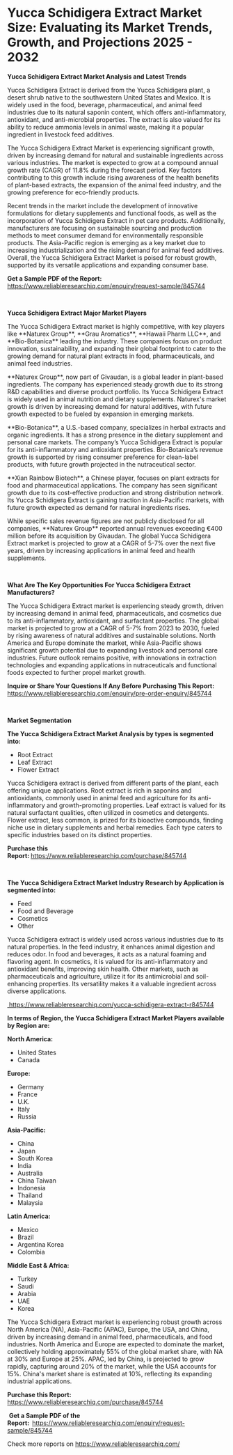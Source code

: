 <p><h1>Yucca Schidigera Extract Market Size: Evaluating its Market Trends, Growth, and Projections 2025 - 2032</h1></p><p><strong>Yucca Schidigera Extract Market Analysis and Latest Trends</strong></p>
<p><p>Yucca Schidigera Extract is derived from the Yucca Schidigera plant, a desert shrub native to the southwestern United States and Mexico. It is widely used in the food, beverage, pharmaceutical, and animal feed industries due to its natural saponin content, which offers anti-inflammatory, antioxidant, and anti-microbial properties. The extract is also valued for its ability to reduce ammonia levels in animal waste, making it a popular ingredient in livestock feed additives.</p><p>The Yucca Schidigera Extract Market is experiencing significant growth, driven by increasing demand for natural and sustainable ingredients across various industries. The market is expected to grow at a compound annual growth rate (CAGR) of 11.8% during the forecast period. Key factors contributing to this growth include rising awareness of the health benefits of plant-based extracts, the expansion of the animal feed industry, and the growing preference for eco-friendly products.</p><p>Recent trends in the market include the development of innovative formulations for dietary supplements and functional foods, as well as the incorporation of Yucca Schidigera Extract in pet care products. Additionally, manufacturers are focusing on sustainable sourcing and production methods to meet consumer demand for environmentally responsible products. The Asia-Pacific region is emerging as a key market due to increasing industrialization and the rising demand for animal feed additives. Overall, the Yucca Schidigera Extract Market is poised for robust growth, supported by its versatile applications and expanding consumer base.</p></p>
<p><strong>Get a Sample PDF of the Report:&nbsp;</strong> <a href="https://www.reliableresearchiq.com/enquiry/request-sample/845744?utm_campaign=1870&utm_medium=2&utm_source=Github&utm_content=ia&utm_term=29012025&utm_id=yucca-schidigera-extract">https://www.reliableresearchiq.com/enquiry/request-sample/845744</a></p>
<p>&nbsp;</p>
<p><strong>Yucca Schidigera Extract Major Market Players</strong></p>
<p><p>The Yucca Schidigera Extract market is highly competitive, with key players like **Naturex Group**, **Grau Aromatics**, **Hawaii Pharm LLC**, and **Bio-Botanica** leading the industry. These companies focus on product innovation, sustainability, and expanding their global footprint to cater to the growing demand for natural plant extracts in food, pharmaceuticals, and animal feed industries.</p><p>**Naturex Group**, now part of Givaudan, is a global leader in plant-based ingredients. The company has experienced steady growth due to its strong R&D capabilities and diverse product portfolio. Its Yucca Schidigera Extract is widely used in animal nutrition and dietary supplements. Naturex's market growth is driven by increasing demand for natural additives, with future growth expected to be fueled by expansion in emerging markets.</p><p>**Bio-Botanica**, a U.S.-based company, specializes in herbal extracts and organic ingredients. It has a strong presence in the dietary supplement and personal care markets. The company’s Yucca Schidigera Extract is popular for its anti-inflammatory and antioxidant properties. Bio-Botanica’s revenue growth is supported by rising consumer preference for clean-label products, with future growth projected in the nutraceutical sector.</p><p>**Xian Rainbow Biotech**, a Chinese player, focuses on plant extracts for food and pharmaceutical applications. The company has seen significant growth due to its cost-effective production and strong distribution network. Its Yucca Schidigera Extract is gaining traction in Asia-Pacific markets, with future growth expected as demand for natural ingredients rises.</p><p>While specific sales revenue figures are not publicly disclosed for all companies, **Naturex Group** reported annual revenues exceeding €400 million before its acquisition by Givaudan. The global Yucca Schidigera Extract market is projected to grow at a CAGR of 5-7% over the next five years, driven by increasing applications in animal feed and health supplements.</p></p>
<p>&nbsp;</p>
<p><strong>What Are The Key Opportunities For Yucca Schidigera Extract Manufacturers?</strong></p>
<p><p>The Yucca Schidigera Extract market is experiencing steady growth, driven by increasing demand in animal feed, pharmaceuticals, and cosmetics due to its anti-inflammatory, antioxidant, and surfactant properties. The global market is projected to grow at a CAGR of 5-7% from 2023 to 2030, fueled by rising awareness of natural additives and sustainable solutions. North America and Europe dominate the market, while Asia-Pacific shows significant growth potential due to expanding livestock and personal care industries. Future outlook remains positive, with innovations in extraction technologies and expanding applications in nutraceuticals and functional foods expected to further propel market growth.</p></p>
<p><strong>Inquire or Share Your Questions If Any Before Purchasing This Report:</strong> <a href="https://www.reliableresearchiq.com/enquiry/pre-order-enquiry/845744?utm_campaign=1870&utm_medium=2&utm_source=Github&utm_content=ia&utm_term=29012025&utm_id=yucca-schidigera-extract">https://www.reliableresearchiq.com/enquiry/pre-order-enquiry/845744</a></p>
<p>&nbsp;</p>
<p><strong>Market Segmentation</strong></p>
<p><strong>The Yucca Schidigera Extract Market Analysis by types is segmented into:</strong></p>
<p><ul><li>Root Extract</li><li>Leaf Extract</li><li>Flower Extract</li></ul></p>
<p><p>Yucca Schidigera extract is derived from different parts of the plant, each offering unique applications. Root extract is rich in saponins and antioxidants, commonly used in animal feed and agriculture for its anti-inflammatory and growth-promoting properties. Leaf extract is valued for its natural surfactant qualities, often utilized in cosmetics and detergents. Flower extract, less common, is prized for its bioactive compounds, finding niche use in dietary supplements and herbal remedies. Each type caters to specific industries based on its distinct properties.</p></p>
<p><strong>Purchase this Report:&nbsp;</strong><a href="https://www.reliableresearchiq.com/purchase/845744?utm_campaign=1870&utm_medium=2&utm_source=Github&utm_content=ia&utm_term=29012025&utm_id=yucca-schidigera-extract">https://www.reliableresearchiq.com/purchase/845744</a></p>
<p>&nbsp;</p>
<p><strong>The Yucca Schidigera Extract Market Industry Research by Application is segmented into:</strong></p>
<p><ul><li>Feed</li><li>Food and Beverage</li><li>Cosmetics</li><li>Other</li></ul></p>
<p><p>Yucca Schidigera extract is widely used across various industries due to its natural properties. In the feed industry, it enhances animal digestion and reduces odor. In food and beverages, it acts as a natural foaming and flavoring agent. In cosmetics, it is valued for its anti-inflammatory and antioxidant benefits, improving skin health. Other markets, such as pharmaceuticals and agriculture, utilize it for its antimicrobial and soil-enhancing properties. Its versatility makes it a valuable ingredient across diverse applications.</p></p>
<p><a href="https://www.reliableresearchiq.com/yucca-schidigera-extract-r845744?utm_campaign=1870&utm_medium=2&utm_source=Github&utm_content=ia&utm_term=29012025&utm_id=yucca-schidigera-extract">&nbsp;https://www.reliableresearchiq.com/yucca-schidigera-extract-r845744</a></p>
<p><strong>In terms of Region, the Yucca Schidigera Extract Market Players available by Region are:</strong></p>
<p>
    <p> <strong> North America: </strong>
        <ul>
            <li>United States</li>
            <li>Canada</li>
        </ul>
        </p> 
    <p> <strong> Europe: </strong>
        <ul>
            <li>Germany</li>
            <li>France</li>
            <li>U.K.</li>
            <li>Italy</li>
            <li>Russia</li>
        </ul>
        </p> 
    <p> <strong> Asia-Pacific: </strong>
        <ul>
            <li>China</li>
            <li>Japan</li>
            <li>South Korea</li>
            <li>India</li>
            <li>Australia</li>
            <li>China Taiwan</li>
            <li>Indonesia</li>
            <li>Thailand</li>
            <li>Malaysia</li>
        </ul>
        </p> 
    <p> <strong> Latin America: </strong>
        <ul>
            <li>Mexico</li>
            <li>Brazil</li>
            <li>Argentina Korea</li>
            <li>Colombia</li>
        </ul>
        </p> 
    <p> <strong> Middle East & Africa: </strong>
        <ul>
            <li>Turkey</li>
            <li>Saudi</li>
            <li>Arabia</li>
            <li>UAE</li>
            <li>Korea</li>
        </ul>
    </p>
    </p>
<p><p>The Yucca Schidigera Extract market is experiencing robust growth across North America (NA), Asia-Pacific (APAC), Europe, the USA, and China, driven by increasing demand in animal feed, pharmaceuticals, and food industries. North America and Europe are expected to dominate the market, collectively holding approximately 55% of the global market share, with NA at 30% and Europe at 25%. APAC, led by China, is projected to grow rapidly, capturing around 20% of the market, while the USA accounts for 15%. China's market share is estimated at 10%, reflecting its expanding industrial applications.</p></p>
<p><strong>Purchase this Report: </strong><a href="https://www.reliableresearchiq.com/purchase/845744?utm_campaign=1870&utm_medium=2&utm_source=Github&utm_content=ia&utm_term=29012025&utm_id=yucca-schidigera-extract">https://www.reliableresearchiq.com/purchase/845744</a></p>
<p>&nbsp;<strong>Get a Sample PDF of the Report:&nbsp;&nbsp;</strong><a href="https://www.reliableresearchiq.com/enquiry/request-sample/845744?utm_campaign=1870&utm_medium=2&utm_source=Github&utm_content=ia&utm_term=29012025&utm_id=yucca-schidigera-extract">https://www.reliableresearchiq.com/enquiry/request-sample/845744</a></p>
<p><strong></strong></p>
<p>Check more reports on <a href="https://www.reliableresearchiq.com/?utm_campaign=1870&utm_medium=2&utm_source=Github&utm_content=ia&utm_term=29012025&utm_id=yucca-schidigera-extract">https://www.reliableresearchiq.com/</a></p>